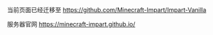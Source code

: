 当前页面已经迁移至 https://github.com/Minecraft-Impart/Impart-Vanilla

服务器官网 https://minecraft-impart.github.io/